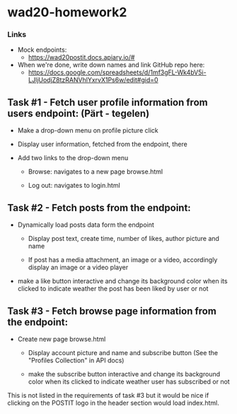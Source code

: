 # wad20-homework2

### Links
- Mock endpoints:
    - https://wad20postit.docs.apiary.io/#
- When we're done, write down names and link GitHub repo here:
    - https://docs.google.com/spreadsheets/d/1mf3gFL-Wk4bV5i-LJljUodjZ8tzRANVhlYxrvX1Ps6w/edit#gid=0

## Task #1 - Fetch user profile information from users endpoint: (Pärt - tegelen)

- Make a drop-down menu on profile picture click

- Display user information, fetched from the endpoint, there

- Add two links to the drop-down menu

    - Browse: navigates to a new page browse.html

    - Log out: navigates to login.html

## Task #2 - Fetch posts from the endpoint:

- Dynamically load posts data form the endpoint

    - Display post text, create time, number of likes, author picture and name

    - If post has a media attachment, an image or a video, accordingly display an image or a video player

- make a like button interactive and change its background color when its clicked to indicate weather the post has been liked by user or not

## Task #3 - Fetch browse page information from the endpoint:

- Create new page browse.html

    - Display account picture and name and subscribe button (See the "Profiles Collection" in API docs)

    - make the subscribe button interactive and change its background color when its clicked to indicate weather user has subscribed or not
    
This is not listed in the requirements of task #3 but it would be nice if clicking on the POSTIT logo in the header section would load index.html.
